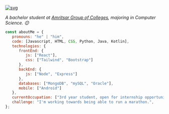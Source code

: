 

[![svg](https://user-images.githubusercontent.com/105808552/229148225-fcadec8a-e2c5-4820-9eaa-75ebc581881a.svg)](#)

<p><em>A bachelor student at <a href="https://agcamritsar.in/">Amritsar Group of Colleges</a>, majoring in Computer Science. 😊</br>
</em></p>


```javascript
const aboutMe = {
   pronouns: "he" | "him",
   code: [Javascript, HTML, CSS, Python, Java, Kotlin],
   technologies: {
      frontEnd: {
         js: ["React"],
         css: ["Tailwind", "Bootstrap"]
      },
      backEnd: {
         js: ["Node", "Express"]
      },
      databases: ["MongoDB", "mySQL", "Oracle"],
      mobile: ["Android"]
   },
   currentOccupation: ["3rd year student, open for internship opportunities"],
   challenge: "I'm working towards being able to run a marathon.",
};
```
